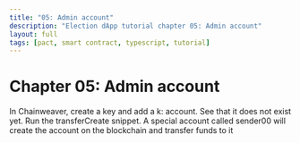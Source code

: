 ```yaml
---
title: "05: Admin account"
description: "Election dApp tutorial chapter 05: Admin account"
layout: full
tags: [pact, smart contract, typescript, tutorial]
---
```


# Chapter 05: Admin account

In Chainweaver, create a key and add a k: account. See that it does not exist
yet. Run the transferCreate snippet. A special account called sender00 will
create the account on the blockchain and transfer funds to it
